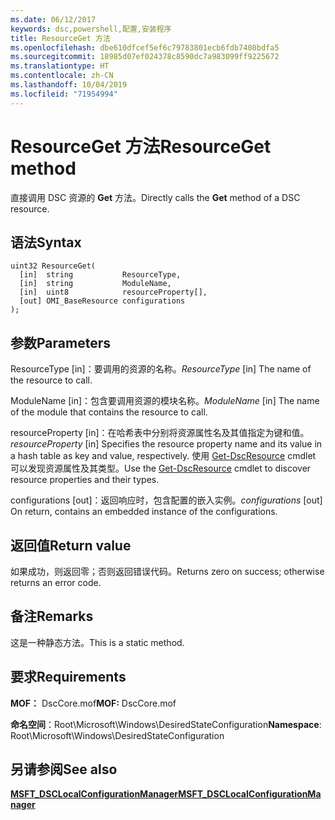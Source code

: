 ```yaml
---
ms.date: 06/12/2017
keywords: dsc,powershell,配置,安装程序
title: ResourceGet 方法
ms.openlocfilehash: dbe610dfcef5ef6c79783801ecb6fdb7408bdfa5
ms.sourcegitcommit: 18985d07ef024378c8590dc7a983099ff9225672
ms.translationtype: HT
ms.contentlocale: zh-CN
ms.lasthandoff: 10/04/2019
ms.locfileid: "71954994"
---
```

# <a name="resourceget-method"></a><span data-ttu-id="627bb-103">ResourceGet 方法</span><span class="sxs-lookup"><span data-stu-id="627bb-103">ResourceGet method</span></span>

<span data-ttu-id="627bb-104">直接调用 DSC 资源的 **Get** 方法。</span><span class="sxs-lookup"><span data-stu-id="627bb-104">Directly calls the **Get** method of a DSC resource.</span></span>

## <a name="syntax"></a><span data-ttu-id="627bb-105">语法</span><span class="sxs-lookup"><span data-stu-id="627bb-105">Syntax</span></span>

```mof
uint32 ResourceGet(
  [in]  string           ResourceType,
  [in]  string           ModuleName,
  [in]  uint8            resourceProperty[],
  [out] OMI_BaseResource configurations
);
```

## <a name="parameters"></a><span data-ttu-id="627bb-106">参数</span><span class="sxs-lookup"><span data-stu-id="627bb-106">Parameters</span></span>

<span data-ttu-id="627bb-107">ResourceType  \[in\]：要调用的资源的名称。</span><span class="sxs-lookup"><span data-stu-id="627bb-107">*ResourceType* \[in\] The name of the resource to call.</span></span>

<span data-ttu-id="627bb-108">ModuleName  \[in\]：包含要调用资源的模块名称。</span><span class="sxs-lookup"><span data-stu-id="627bb-108">*ModuleName* \[in\] The name of the module that contains the resource to call.</span></span>

<span data-ttu-id="627bb-109">resourceProperty  \[in\]：在哈希表中分别将资源属性名及其值指定为键和值。</span><span class="sxs-lookup"><span data-stu-id="627bb-109">*resourceProperty* \[in\] Specifies the resource property name and its value in a hash table as key and value, respectively.</span></span> <span data-ttu-id="627bb-110">使用 [Get-DscResource](/powershell/module/PSDesiredStateConfiguration/Get-DscResource) cmdlet 可以发现资源属性及其类型。</span><span class="sxs-lookup"><span data-stu-id="627bb-110">Use the [Get-DscResource](/powershell/module/PSDesiredStateConfiguration/Get-DscResource) cmdlet to discover resource properties and their types.</span></span>

<span data-ttu-id="627bb-111">configurations  \[out\]：返回响应时，包含配置的嵌入实例。</span><span class="sxs-lookup"><span data-stu-id="627bb-111">*configurations* \[out\] On return, contains an embedded instance of the configurations.</span></span>

## <a name="return-value"></a><span data-ttu-id="627bb-112">返回值</span><span class="sxs-lookup"><span data-stu-id="627bb-112">Return value</span></span>

<span data-ttu-id="627bb-113">如果成功，则返回零；否则返回错误代码。</span><span class="sxs-lookup"><span data-stu-id="627bb-113">Returns zero on success; otherwise returns an error code.</span></span>

## <a name="remarks"></a><span data-ttu-id="627bb-114">备注</span><span class="sxs-lookup"><span data-stu-id="627bb-114">Remarks</span></span>

<span data-ttu-id="627bb-115">这是一种静态方法。</span><span class="sxs-lookup"><span data-stu-id="627bb-115">This is a static method.</span></span>

## <a name="requirements"></a><span data-ttu-id="627bb-116">要求</span><span class="sxs-lookup"><span data-stu-id="627bb-116">Requirements</span></span>

<span data-ttu-id="627bb-117">**MOF：** DscCore.mof</span><span class="sxs-lookup"><span data-stu-id="627bb-117">**MOF:** DscCore.mof</span></span>

<span data-ttu-id="627bb-118">**命名空间**：Root\Microsoft\Windows\DesiredStateConfiguration</span><span class="sxs-lookup"><span data-stu-id="627bb-118">**Namespace**: Root\Microsoft\Windows\DesiredStateConfiguration</span></span>

## <a name="see-also"></a><span data-ttu-id="627bb-119">另请参阅</span><span class="sxs-lookup"><span data-stu-id="627bb-119">See also</span></span>

[<span data-ttu-id="627bb-120">**MSFT_DSCLocalConfigurationManager**</span><span class="sxs-lookup"><span data-stu-id="627bb-120">**MSFT_DSCLocalConfigurationManager**</span></span>](msft-dsclocalconfigurationmanager.md)
